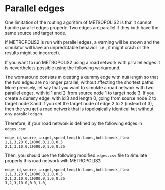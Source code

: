 # Parallel edges

One limitation of the routing algorithm of METROPOLIS2 is that it cannot handle parallel edges
properly.
Two edges are parallel if they both have the same source and target node.

If METROPOLIS2 is run with parallel edges, a warning will be shown and the simulator will have an
unpredictable behavior (i.e., it might crash or the results might be incorrect).

If you want to run METROPOLIS2 using a road network with parallel edges it is nevertheless possible
using the following workaround.

The workaround consists in creating a dummy edge with null length so that the two edges are no
longer parallel, without affecting the shortest paths.
More precisely, let say that you want to simulate a road network with two parallel edges, with id 1
and 2, from source node 1 to target node 3.
If you create a dummy edge, with id 3 and length 0, going from source node 2 to target node 3 and if
you set the target node of edge 2 to 2 (instead of 3), then the you get a road network that is
topologically identical but without any parallel edges.

Therefore, if your road network is defined by the following edges in `edges.csv`:

```csv
edge_id,source,target,speed,length,lanes,bottleneck_flow
1,1,3,20.0,10000.0,1.0,0.5
2,1,3,10.0,10000.0,1.0,0.25
```

Then, you should use the following modified `edges.csv` file to simulate properly this road network
with METROPOLIS2:

```csv
edge_id,source,target,speed,length,lanes,bottleneck_flow
1,1,3,20.0,10000.0,1.0,0.5
2,1,2,10.0,10000.0,1.0,0.25
3,2,3,10.0,0.0,1.0,
```


